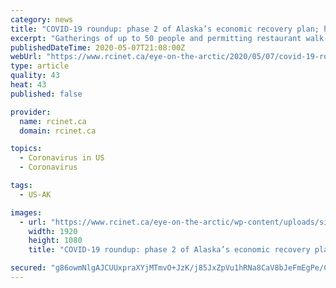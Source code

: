 ```yaml
---
category: news
title: "COVID-19 roundup: phase 2 of Alaska’s economic recovery plan; hunting season starts in Siberia"
excerpt: "Gatherings of up to 50 people and permitting restaurant walk-ins are some of the measures that will be allowed as of Friday, as Alaska implements phase two of its plan to restart the economy. The governor of the Sakha Republic (Yakutia),"
publishedDateTime: 2020-05-07T21:08:00Z
webUrl: "https://www.rcinet.ca/eye-on-the-arctic/2020/05/07/covid-19-roundup-alaska-siberia/"
type: article
quality: 43
heat: 43
published: false

provider:
  name: rcinet.ca
  domain: rcinet.ca

topics:
  - Coronavirus in US
  - Coronavirus

tags:
  - US-AK

images:
  - url: "https://www.rcinet.ca/eye-on-the-arctic/wp-content/uploads/sites/30/2020/05/23122410-1.jpg"
    width: 1920
    height: 1080
    title: "COVID-19 roundup: phase 2 of Alaska’s economic recovery plan; hunting season starts in Siberia"

secured: "g86owmNlgAJCUUxpraXYjMTmvO+JzK/j85JxZpVu1hRNa8CaV8bJeFmEgPe/CasiLIZ8o2k0MVkj9B+zIHEbJMtwcL6SKacceJujADdM6BHCSQJmDLto0DoKJWlKCGZAJcP6s1hMu2ZgdcTlS72MveQLbCAP559OC7Ug4N12H1FonQUY7fGmDWADi/RxCJY1isXm9wAbdaWWVQJ71UE5ys7wfXqs/ZbDBssF19gXYiFZsvf6aew0THNSB+e4Rya7dD5FtgujmpAZMkT0kwEKIz5Vjghx6D8YvxvexZKnZKJHcCE69bbWP06sk6JzoDgB;hjPFHi8+0D53BYLh0FpyfA=="
---
```


